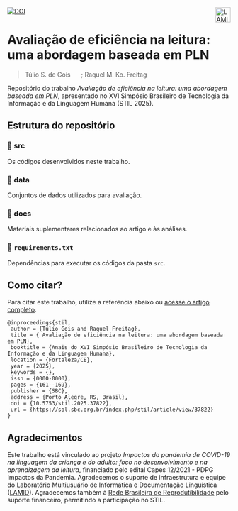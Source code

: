 
  <a align="left" href="https://doi.org/10.5753/stil.2025.37822">
    <img src="https://img.shields.io/badge/DOI-10.5753/stil.2025.37822-blue" alt="DOI">
  </a>
  <a href="lamid.ufs.br"><img  align="right" src="https://github.com/user-attachments/assets/915d65fb-281c-42db-b81b-05c785c2473e" alt="LAMID" height="34" /></a> <br/>


# Avaliação de eficiência na leitura: uma abordagem baseada em PLN
> Túlio S. de Gois <a href="https://orcid.org/0009-0000-5270-8033" target="blank"><img align="top" src="https://upload.wikimedia.org/wikipedia/commons/thumb/0/06/ORCID_iD.svg/2048px-ORCID_iD.svg.png" height="16" width="16" /></a> ; Raquel M. Ko. Freitag <a href="https://orcid.org/0000-0002-4972-4320" target="blank"><img align="top" src="https://upload.wikimedia.org/wikipedia/commons/thumb/0/06/ORCID_iD.svg/2048px-ORCID_iD.svg.png" height="16" width="16" /></a>

Repositório do trabalho *Avaliação de eficiência na leitura: uma abordagem baseada em PLN*, apresentado no XVI Simpósio Brasileiro de Tecnologia da Informação e da Linguagem Humana (STIL 2025).

## Estrutura do repositório

### 📁 src
Os códigos desenvolvidos neste trabalho.

### 📁 data
Conjuntos de dados utilizados para avaliação.

### 📁 docs 
Materiais suplementares relacionados ao artigo e às análises.

### 📄 `requirements.txt`
Dependências para executar os códigos da pasta `src`.


## Como citar?
Para citar este trabalho, utilize a referência abaixo ou [acesse o artigo completo](https://doi.org/10.5753/stil.2025.37822).
```
@inproceedings{stil,
 author = {Túlio Gois and Raquel Freitag},
 title = { Avaliação de eficiência na leitura: uma abordagem baseada em PLN},
 booktitle = {Anais do XVI Simpósio Brasileiro de Tecnologia da Informação e da Linguagem Humana},
 location = {Fortaleza/CE},
 year = {2025},
 keywords = {},
 issn = {0000-0000},
 pages = {161--169},
 publisher = {SBC},
 address = {Porto Alegre, RS, Brasil},
 doi = {10.5753/stil.2025.37822},
 url = {https://sol.sbc.org.br/index.php/stil/article/view/37822}
}
```


## Agradecimentos
Este trabalho está vinculado ao projeto *Impactos da pandemia de COVID-19 na linguagem da criança e do adulto: foco no desenvolvimento e na aprendizagem da leitura*,
financiado pelo edital Capes 12/2021 - PDPG Impactos da Pandemia. Agradecemos o suporte de infraestrutura e equipe do Laboratório Multiusuário de Informática e Documentação Linguística ([LAMID](https://github.com/lamid-ufs)). Agradecemos também à [Rede Brasileira de Reprodutibilidade](https://www.reprodutibilidade.org) pelo suporte financeiro, permitindo a participação no STIL.




